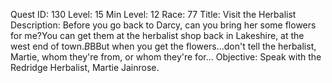 Quest ID: 130
Level: 15
Min Level: 12
Race: 77
Title: Visit the Herbalist
Description: Before you go back to Darcy, can you bring her some flowers for me?You can get them at the herbalist shop back in Lakeshire, at the west end of town.$B$BBut when you get the flowers...don't tell the herbalist, Martie, whom they're from, or whom they're for...
Objective: Speak with the Redridge Herbalist, Martie Jainrose.
